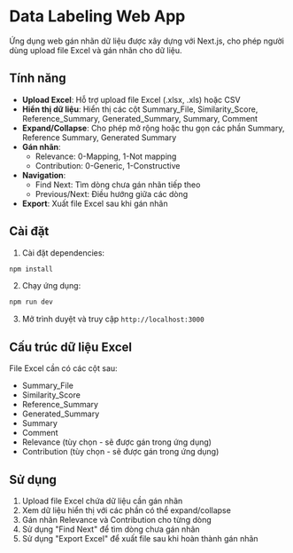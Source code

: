 # Data Labeling Web App

Ứng dụng web gán nhãn dữ liệu được xây dựng với Next.js, cho phép người dùng upload file Excel và gán nhãn cho dữ liệu.

## Tính năng

- **Upload Excel**: Hỗ trợ upload file Excel (.xlsx, .xls) hoặc CSV
- **Hiển thị dữ liệu**: Hiển thị các cột Summary_File, Similarity_Score, Reference_Summary, Generated_Summary, Summary, Comment
- **Expand/Collapse**: Cho phép mở rộng hoặc thu gọn các phần Summary, Reference Summary, Generated Summary
- **Gán nhãn**:
  - Relevance: 0-Mapping, 1-Not mapping
  - Contribution: 0-Generic, 1-Constructive
- **Navigation**:
  - Find Next: Tìm dòng chưa gán nhãn tiếp theo
  - Previous/Next: Điều hướng giữa các dòng
- **Export**: Xuất file Excel sau khi gán nhãn

## Cài đặt

1. Cài đặt dependencies:

```bash
npm install
```

2. Chạy ứng dụng:

```bash
npm run dev
```

3. Mở trình duyệt và truy cập `http://localhost:3000`

## Cấu trúc dữ liệu Excel

File Excel cần có các cột sau:

- Summary_File
- Similarity_Score
- Reference_Summary
- Generated_Summary
- Summary
- Comment
- Relevance (tùy chọn - sẽ được gán trong ứng dụng)
- Contribution (tùy chọn - sẽ được gán trong ứng dụng)

## Sử dụng

1. Upload file Excel chứa dữ liệu cần gán nhãn
2. Xem dữ liệu hiển thị với các phần có thể expand/collapse
3. Gán nhãn Relevance và Contribution cho từng dòng
4. Sử dụng "Find Next" để tìm dòng chưa gán nhãn
5. Sử dụng "Export Excel" để xuất file sau khi hoàn thành gán nhãn
